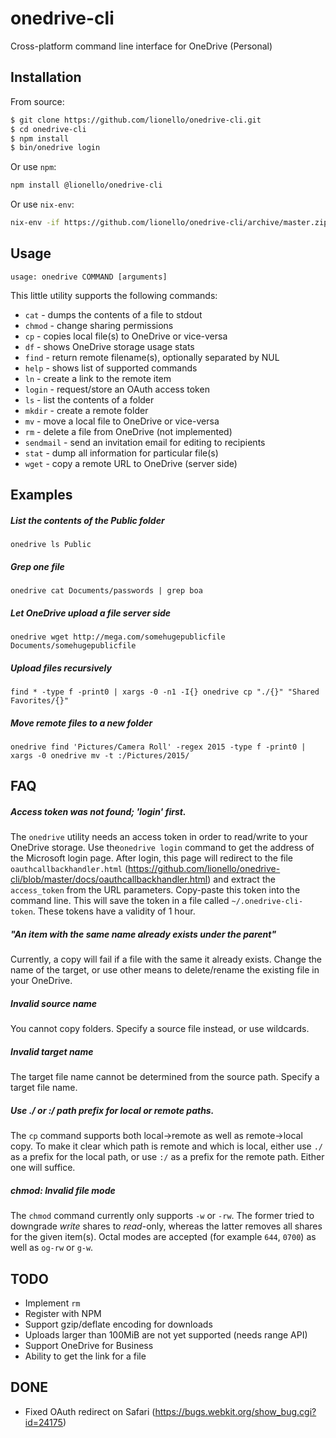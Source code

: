# onedrive-cli
Cross-platform command line interface for OneDrive (Personal)

## Installation
From source:
```sh
$ git clone https://github.com/lionello/onedrive-cli.git
$ cd onedrive-cli
$ npm install
$ bin/onedrive login
```

Or use `npm`:
```sh
npm install @lionello/onedrive-cli
```

Or use `nix-env`:
```sh
nix-env -if https://github.com/lionello/onedrive-cli/archive/master.zip -A package
```

## Usage
`usage: onedrive COMMAND [arguments]`

This little utility supports the following commands:
* `cat` - dumps the contents of a file to stdout
* `chmod` - change sharing permissions
* `cp` - copies local file(s) to OneDrive or vice-versa
* `df` - shows OneDrive storage usage stats
* `find` - return remote filename(s), optionally separated by NUL
* `help` - shows list of supported commands
* `ln` - create a link to the remote item
* `login` - request/store an OAuth access token
* `ls` - list the contents of a folder
* `mkdir` - create a remote folder
* `mv` - move a local file to OneDrive or vice-versa
* `rm` - delete a file from OneDrive (not implemented)
* `sendmail` - send an invitation email for editing to recipients
* `stat` - dump all information for particular file(s)
* `wget` - copy a remote URL to OneDrive (server side)

## Examples
##### List the contents of the Public folder
`onedrive ls Public`

##### Grep one file
`onedrive cat Documents/passwords | grep boa`

##### Let OneDrive upload a file server side
`onedrive wget http://mega.com/somehugepublicfile Documents/somehugepublicfile`

##### Upload files recursively
`find * -type f -print0 | xargs -0 -n1 -I{} onedrive cp "./{}" "Shared Favorites/{}"`

##### Move remote files to a new folder
`onedrive find 'Pictures/Camera Roll' -regex 2015 -type f -print0 | xargs -0 onedrive mv -t :/Pictures/2015/`

## FAQ
##### Access token was not found; 'login' first.
The `onedrive` utility needs an access token in order to read/write to your OneDrive storage.
Use the`onedrive login` command to get the address of the Microsoft login page. After login,
this page will redirect to the file `oauthcallbackhandler.html` (https://github.com/lionello/onedrive-cli/blob/master/docs/oauthcallbackhandler.html)
and extract the `access_token` from the URL parameters. Copy-paste this token into the command line.
This will save the token in a file called `~/.onedrive-cli-token`. These tokens have a validity of 1 hour.

##### "An item with the same name already exists under the parent"
Currently, a copy will fail if a file with the same it already exists.
Change the name of the target, or use other means to delete/rename the existing file in your OneDrive.

##### Invalid source name
You cannot copy folders. Specify a source file instead, or use wildcards.

##### Invalid target name
The target file name cannot be determined from the source path. Specify a target file name.

##### Use ./ or :/ path prefix for local or remote paths.
The `cp` command supports both local->remote as well as remote->local copy.
To make it clear which path is remote and which is local, either use `./` as a prefix for
the local path, or use `:/` as a prefix for the remote path. Either one will suffice.

##### chmod: Invalid file mode
The `chmod` command currently only supports `-w` or `-rw`. The former tried to downgrade *write*
shares to *read*-only, whereas the latter removes all shares for the given item(s). Octal modes are accepted (for example `644`, `0700`) as well as `og-rw` or `g-w`.

## TODO
* Implement `rm`
* Register with NPM
* Support gzip/deflate encoding for downloads
* Uploads larger than 100MiB are not yet supported (needs range API)
* Support OneDrive for Business
* Ability to get the link for a file

## DONE
* Fixed OAuth redirect on Safari (https://bugs.webkit.org/show_bug.cgi?id=24175)
